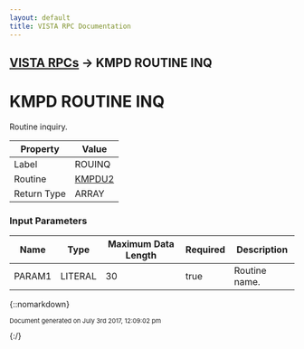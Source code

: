 ```yaml
---
layout: default
title: VISTA RPC Documentation
---
```


## [VISTA RPCs](TableOfContents) &#8594; KMPD ROUTINE INQ
# KMPD ROUTINE INQ

Routine inquiry.

Property | Value
--- | ---
Label | ROUINQ
Routine | [KMPDU2](http://code.osehra.org/dox/Routine_KMPDU2_source.html)
Return Type | ARRAY


### Input Parameters

Name | Type | Maximum Data Length | Required | Description
--- | --- | --- | --- | ---
PARAM1 | LITERAL | 30 | true | Routine name.



{::nomarkdown} <br/><p style="font-size: 11px">Document generated on July 3rd 2017, 12:09:02 pm</p>{:/}